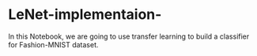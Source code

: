 # LeNet-implementaion-
In this Notebook, we are going to use transfer learning to build a classifier for Fashion-MNIST dataset.
